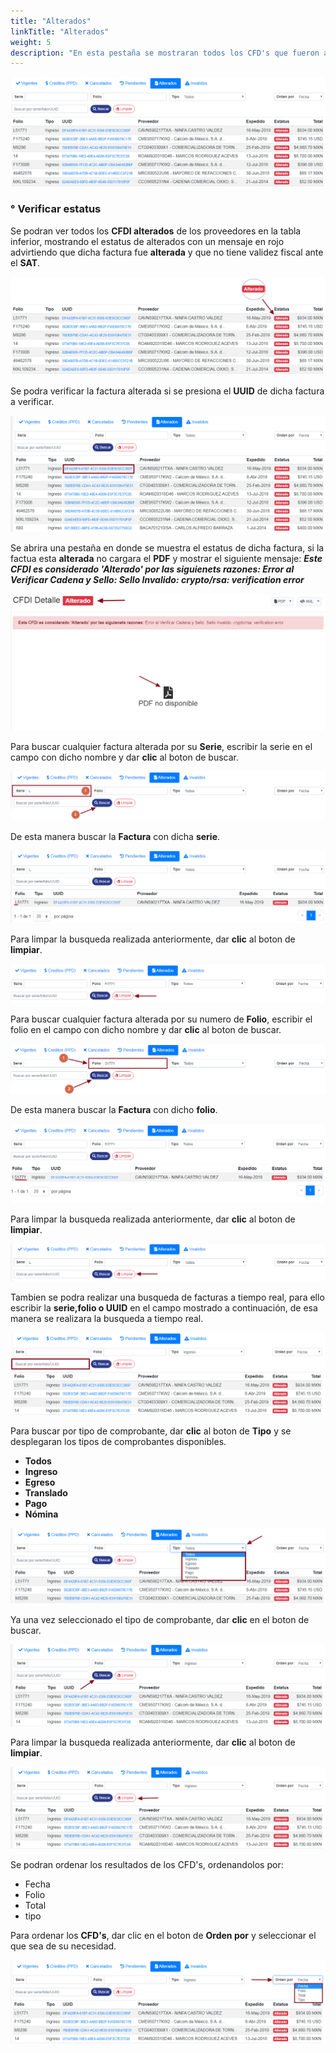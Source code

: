 ```yaml
---
title: "Alterados"
linkTitle: "Alterados"
weight: 5
description: "En esta pestaña se mostraran todos los CFD's que fueron alterados, de tal manera que no tienen validez fiscal ante el SAT."
---
```


![IMG](inicio.png)

### ° Verificar estatus
Se podran ver todos los <span title="Son los que ya estan validados ante el SAT.">**CFDI alterados**</span> de los proveedores en la tabla inferior, mostrando el estatus de alterados con un mensaje en rojo advirtiendo que dicha factura fue **alterada** y que no tiene validez fiscal ante el **SAT**.

![IMG](estatus.png)

Se podra verificar la factura alterada si se presiona el **UUID** de dicha factura a verificar.

![IMG](uuid.png)

Se abrira una pestaña en donde se muestra el estatus de dicha factura, si la factua esta **alterada** no cargara el **PDF** y mostrar el siguiente mensaje: ***Este CFDI es considerado 'Alterado' por las siguienets razones: Error al Verificar Cadena y Sello: Sello Invalido: crypto/rsa: verification error***

![IMG](alterado.png)

Para buscar cualquier factura alterada por su **Serie**, escribir la serie en el campo con 
dicho nombre y dar **clic** al boton de buscar.

![IMG](serie.png)

De esta manera buscar la **Factura** con dicha **serie**.

![IMG](serie2.png)

Para limpar la busqueda realizada anteriormente, dar **clic** al boton de **limpiar**.

![IMG](limpiar1.png)


Para buscar cualquier factura alterada por su numero de **Folio**, escribir el folio en el campo con 
dicho nombre y dar **clic** al boton de buscar.

![IMG](buscar.png)

De esta manera buscar la **Factura** con dicho **folio**.

![IMG](folo.png)

Para limpar la busqueda realizada anteriormente, dar **clic** al boton de **limpiar**.

![IMG](limpiar2.png)

Tambien se podra realizar una busqueda de facturas a tiempo real, para ello escribir la **serie,folio o UUID** en el campo mostrado a continuación, de esa manera se realizara la busqueda a tiempo real. 

![IMG](busqueda_avanzada.png)


Para buscar por tipo de comprobante, dar **clic** al boton de **Tipo** y se desplegaran los tipos de comprobantes disponibles.

* **Todos**
* **Ingreso**
* **Egreso**
* **Translado**
* **Pago**
* **Nómina**

![IMG](tipo1.png)

 Ya una vez seleccionado el tipo de comprobante, dar **clic** en el boton de buscar.

![IMG](tipo2.png)

Para limpar la busqueda realizada anteriormente, dar **clic** al boton de **limpiar**.

![IMG](limpiar3.png)

Se podran ordenar los resultados de los CFD's, ordenandolos por:

* Fecha
* Folio
* Total
* tipo

Para ordenar los **CFD's**, dar clic en el boton de **Orden por** y seleccionar el que sea de su necesidad.

![IMG](ordenar.png)
